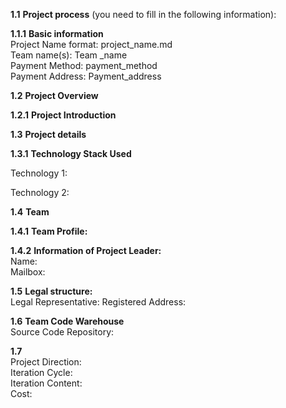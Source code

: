 **1.1** **Project process** (you need to fill in the following information):  

**1.1.1** **Basic information**  
 	Project Name format: project_name.md  
 	Team name(s): Team _name  
	Payment Method: payment_method  
	Payment Address: Payment_address  
	
**1.2** **Project Overview**  

**1.2.1** **Project Introduction**

**1.3** **Project details**  

**1.3.1** **Technology Stack Used**  

Technology 1:  

Technology 2:  

 **1.4** **Team**  
 
 **1.4.1** **Team Profile:**  
 
**1.4.2** **Information of Project Leader:**  
Name:  
Mailbox:  

**1.5**   **Legal structure:**  
Legal Representative:
Registered Address:  

**1.6** **Team Code Warehouse**  
Source Code Repository:  

**1.7**  
	Project Direction:   
	Iteration Cycle:   
	Iteration Content:  
	Cost:

